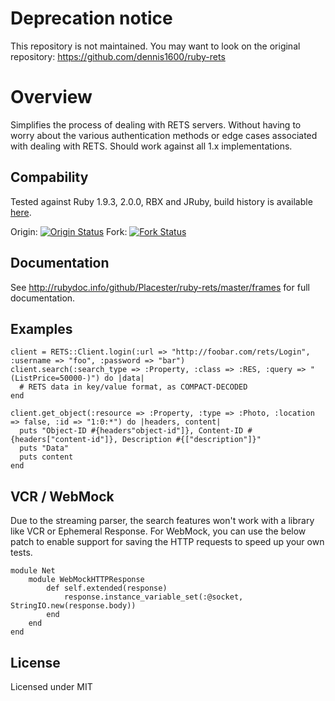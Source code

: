 Deprecation notice
===

This repository is not maintained.
You may want to look on the original repository: https://github.com/dennis1600/ruby-rets

Overview
===
Simplifies the process of dealing with RETS servers. Without having to worry about the various authentication methods or edge cases associated with dealing with RETS. Should work against all 1.x implementations.

Compability
-
Tested against Ruby 1.9.3, 2.0.0, RBX and JRuby, build history is available [here](http://travis-ci.org/Placester/ruby-rets).

Origin:
[![Origin Status](https://travis-ci.org/Placester/ruby-rets.svg?branch=master)](https://travis-ci.org/digitalnatives/ruby-rets)
Fork:
[![Fork Status](https://travis-ci.org/digitalnatives/ruby-rets.svg)](https://travis-ci.org/digitalnatives/ruby-rets)

Documentation
-
See http://rubydoc.info/github/Placester/ruby-rets/master/frames for full documentation.

Examples
-

    client = RETS::Client.login(:url => "http://foobar.com/rets/Login", :username => "foo", :password => "bar")
    client.search(:search_type => :Property, :class => :RES, :query => "(ListPrice=50000-)") do |data|
      # RETS data in key/value format, as COMPACT-DECODED
    end

    client.get_object(:resource => :Property, :type => :Photo, :location => false, :id => "1:0:*") do |headers, content|
      puts "Object-ID #{headers"object-id"]}, Content-ID #{headers["content-id"]}, Description #{["description"]}"
      puts "Data"
      puts content
    end

VCR / WebMock
-
Due to the streaming parser, the search features won't work with a library like VCR or Ephemeral Response. For WebMock, you can use the below patch to enable support for saving the HTTP requests to speed up your own tests.

    module Net
        module WebMockHTTPResponse
            def self.extended(response)
                response.instance_variable_set(:@socket, StringIO.new(response.body))
            end
        end
    end

License
-
Licensed under MIT
